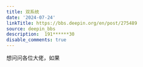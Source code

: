 ```yaml
---
title: 双系统
date: '2024-07-24'
linkTitle: https://bbs.deepin.org/en/post/275489
source: deepin_bbs
description:  191******30 
disable_comments: true
---
```

想问问各位大佬，如果
